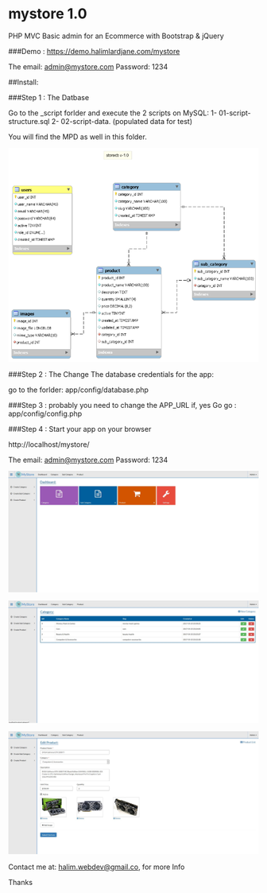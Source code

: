 # mystore 1.0
PHP MVC Basic admin for an Ecommerce with Bootstrap & jQuery

###Demo : 
https://demo.halimlardjane.com/mystore

The email: admin@mystore.com
Password: 1234

##Install:

###Step 1 : The Datbase

Go to the _script forlder and execute the 2 scripts on MySQL:
1- 01-script-structure.sql
2- 02-script-data. (populated data for test)


You will find the MPD as well in this folder.

![alt tag](https://github.com/halimus/mystore/blob/master/_scripts/storedb.png)


###Step 2 : The Change The database credentials for the app:

go to the forlder: app/config/database.php 

###Step 3 : probably you need to change the APP_URL
if, yes
Go go : app/config/config.php


###Step 4 : Start your app on your browser

http://localhost/mystore/

The email: admin@mystore.com
Password: 1234


![alt tag](https://github.com/halimus/mystore/blob/master/public/images/demo1.jpg)


![alt tag](https://github.com/halimus/mystore/blob/master/public/images/demo2.jpg)


![alt tag](https://github.com/halimus/mystore/blob/master/public/images/demo3.jpg)


Contact me at:
halim.webdev@gmail.co, for more Info  

Thanks




